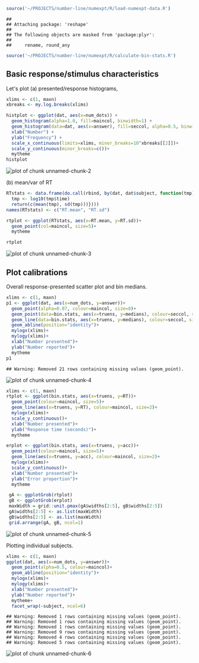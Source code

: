 

```r
source('~/PROJECTS/number-line/numexpt/R/load-numexpt-data.R')
```

```
## 
## Attaching package: 'reshape'
## 
## The following objects are masked from 'package:plyr':
## 
##     rename, round_any
```

```r
source('~/PROJECTS/number-line/numexpt/R/calculate-bin-stats.R')
```

Basic response/stimulus characteristics
---------------

Let's plot (a) presented/response histograms, 


```r
xlims <- c(1, maxn)
xbreaks <- my.log.breaks(xlims)

histplot <- ggplot(dat, aes(x=num_dots)) +
  geom_histogram(alpha=1.0, fill=maincol, binwidth=1) +
  geom_histogram(data=dat, aes(x=answer), fill=seccol, alpha=0.5, binwidth=1) +
  xlab("Number") +
  ylab("Frequency") +
  scale_x_continuous(limits=xlims, minor_breaks=10^xbreaks[[2]])+
  scale_y_continuous(minor_breaks=c())+
  mytheme
histplot
```

![plot of chunk unnamed-chunk-2](figure/unnamed-chunk-2.png) 

(b) mean/var of RT


```r
RTstats <- data.frame(do.call(rbind, by(dat, dat$subject, function(tmp){
  tmp <- log10(tmp$time)
  return(c(mean(tmp), sd(tmp)))})))
names(RTstats) <- c("RT.mean", "RT.sd")

rtplot <- ggplot(RTstats, aes(x=RT.mean, y=RT.sd))+
  geom_point(col=maincol, size=5)+
  mytheme

rtplot
```

![plot of chunk unnamed-chunk-3](figure/unnamed-chunk-3.png) 


Plot calibrations
-----------------

Overall response-presented scatter plot and bin medians.


```r
xlims <- c(1, maxn)
p1 <- ggplot(dat, aes(x=num_dots, y=answer))+
  geom_point(alpha=0.07, colour=maincol, size=8)+
  geom_point(data=bin.stats, aes(x=truens, y=medians), colour=seccol, size=5)+
  geom_line(data=bin.stats, aes(x=truens, y=medians), colour=seccol, size=2)+
  geom_abline(position="identity")+
  mylogx(xlims)+
  mylogy(xlims)+
  xlab("Number presented")+
  ylab("Number reported")+
  mytheme
p1
```

```
## Warning: Removed 21 rows containing missing values (geom_point).
```

![plot of chunk unnamed-chunk-4](figure/unnamed-chunk-4.png) 



```r
xlims <- c(1, maxn)
rtplot <- ggplot(bin.stats, aes(x=truens, y=RT))+
  geom_point(colour=maincol, size=5)+
  geom_line(aes(x=truens, y=RT), colour=maincol, size=2)+
  mylogx(xlims)+
  scale_y_continuous()+
  xlab("Number presented")+
  ylab("Response time (seconds)")+
  mytheme

erplot <- ggplot(bin.stats, aes(x=truens, y=acc))+
  geom_point(colour=maincol, size=5)+
  geom_line(aes(x=truens, y=acc), colour=maincol, size=2)+
  mylogx(xlims)+
  scale_y_continuous()+
  xlab("Number presented")+
  ylab("Error proportion")+
  mytheme

 gA <- ggplotGrob(rtplot)
 gB <- ggplotGrob(erplot)
 maxWidth = grid::unit.pmax(gA$widths[2:5], gB$widths[2:5])
 gA$widths[2:5] <- as.list(maxWidth)
 gB$widths[2:5] <- as.list(maxWidth)
 grid.arrange(gA, gB, ncol=1)
```

![plot of chunk unnamed-chunk-5](figure/unnamed-chunk-5.png) 


Plotting individual subjects.


```r
xlims <- c(1, maxn)
ggplot(dat, aes(x=num_dots, y=answer))+
  geom_point(alpha=0.5, colour=maincol)+
  geom_abline(position="identity")+
  mylogx(xlims)+
  mylogy(xlims)+
  xlab("Number presented")+
  ylab("Number reported")+
  mytheme+
  facet_wrap(~subject, ncol=6)
```

```
## Warning: Removed 1 rows containing missing values (geom_point).
## Warning: Removed 1 rows containing missing values (geom_point).
## Warning: Removed 1 rows containing missing values (geom_point).
## Warning: Removed 9 rows containing missing values (geom_point).
## Warning: Removed 4 rows containing missing values (geom_point).
## Warning: Removed 5 rows containing missing values (geom_point).
```

![plot of chunk unnamed-chunk-6](figure/unnamed-chunk-6.png) 

